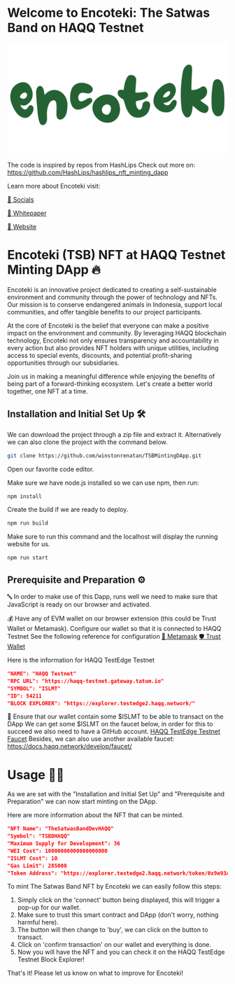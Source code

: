 # Welcome to Encoteki: The Satwas Band on HAQQ Testnet

![](https://github.com/winstonrenatan/TSBMintingDApp/blob/main/logo.png)

The code is inspired by repos from HashLips
Check out more on: https://github.com/HashLips/hashlips_nft_minting_dapp

Learn more about Encoteki visit:

[💬 Socials](https://msha.ke/encoteki)

[📃 Whitepaper](https://drive.google.com/drive/u/1/folders/12mX98DWzA1Qd5WtSQJFVkYJ2m-yoPr3F)

[🛜 Website](https://encoteki.com)

# Encoteki (TSB) NFT at HAQQ Testnet Minting DApp 🔥

Encoteki is an innovative project dedicated to creating a self-sustainable environment and community through the power of technology and NFTs. Our mission is to conserve endangered animals in Indonesia, support local communities, and offer tangible benefits to our project participants.

At the core of Encoteki is the belief that everyone can make a positive impact on the environment and community. By leveraging HAQQ blockchain technology, Encoteki not only ensures transparency and accountability in every action but also provides NFT holders with unique utilities, including access to special events, discounts, and potential profit-sharing opportunities through our subsidiaries.

Join us in making a meaningful difference while enjoying the benefits of being part of a forward-thinking ecosystem. Let's create a better world together, one NFT at a time.

## Installation and Initial Set Up 🛠️

We can download the project through a zip file and extract it.
Alternatively we can also clone the project with the command below.
```sh
git clone https://github.com/winstonrenatan/TSBMintingDApp.git
```

Open our favorite code editor.

Make sure we have node.js installed so we can use npm, then run:
```sh
npm install
```

Create the build if we are ready to deploy.
```sh
npm run build
```

Make sure to run this command and the localhost will display the running website for us.
```sh
npm run start
```

## Prerequisite and Preparation ⚙️

🔤 In order to make use of this Dapp, runs well we need to make sure that JavaScript is ready on our browser and activated.

💰 Have any of EVM wallet on our browser extension (this could be Trust Wallet or Metamask).
Configure our wallet so that it is connected to HAQQ Testnet
See the following reference for configuration
[🦊 Metamask](https://support.metamask.io/networks-and-sidechains/managing-networks/how-to-add-a-custom-network-rpc/)
[🛡️ Trust Wallet](https://community.trustwallet.com/t/a-complete-beginners-guide-to-the-new-trust-wallet-browser-extension/531805)

Here is the information for HAQQ TestEdge Testnet
```json
"NAME": "HAQQ Testnet"
"RPC URL": "https://haqq-testnet.gateway.tatum.io"
"SYMBOL": "ISLMT"
"ID": 54211
"BLOCK EXPLORER": "https://explorer.testedge2.haqq.network/"
```

💸 Ensure that our wallet contain some $ISLMT to be able to transact on the DApp
We can get some $ISLMT on the faucet below, in order for this to succeed we also need to have a GitHub account.
[HAQQ TestEdge Testnet Faucet](https://testedge2.haqq.network/)
Besides, we can also use another available faucet: https://docs.haqq.network/develop/faucet/

# Usage 👨‍💻
As we are set with the "Installation and Initial Set Up" and "Prerequisite and Preparation" we can now start minting on the DApp.

Here are more information about the NFT that can be minted.
```json
"NFT Name": "TheSatwasBandDevHAQQ"
"Symbol": "TSBDHAQQ"
"Maximum Supply for Development": 36
"WEI Cost": 10000000000000000000
"ISLMT Cost": 10
"Gas Limit": 285000
"Token Address": "https://explorer.testedge2.haqq.network/token/0x9e93A18CAcBC91d073d37F4AA0b47EF1be25e591"
```

To mint The Satwas Band NFT by Encoteki we can easily follow this steps:
1. Simply click on the 'connect' button being displayed, this will trigger a pop-up for our wallet.
2. Make sure to trust this smart contract and DApp (don't worry, nothing harmful here).
2. The button will then change to 'buy', we can click on the button to transact.
4. Click on 'confirm transaction' on our wallet and everything is done.
5. Now you will have the NFT and you can check it on the HAQQ TestEdge Testnet Block Explorer!

That's it! Please let us know on what to improve for Encoteki!
